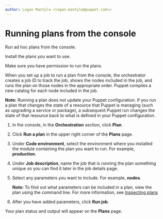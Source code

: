 ```yaml
---
author: Logan Mantyla <logan.mantyla@puppet.com\>
---
```


# Running plans from the console

Run ad hoc plans from the console.

Install the plans you want to use.

Make sure you have permission to run the plans.

When you set up a job to run a plan from the console, the orchestrator creates a job ID to track the job, shows the nodes included in the job, and runs the plan on those nodes in the appropriate order. Puppet compiles a new catalog for each node included in the job.

**Note:** Running a plan does not update your Puppet configuration. If you run a plan that changes the state of a resource that Puppet is managing \(such as upgrading a service or package\), a subsequent Puppet run changes the state of that resource back to what is defined in your Puppet configuration.

1.  In the console, in the **Orchestration** section, click **Plan**.

2.  Click **Run a plan** in the upper right corner of the **Plans** page.

3.  Under **Code environment**, select the environment where you installed the module containing the plan you want to run. For example, **production**.

4.  Under **Job description**, name the job that is running the plan something unique so you can find it later in the job details page.

5.  Select any parameters you want to include. For example, **nodes**.

    **Note:** To find out what parameters can be included in a plan, view the plan using the command line. For more information, see [Inspecting plans](inspecting_plans.md)

6.  After you have added parameters, click **Run job**.


Your plan status and output will appear on the **Plans** page.

